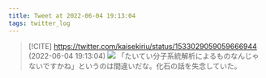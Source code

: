 ```yaml
---
title: Tweet at 2022-06-04 19:13:04
tags: twitter_log
---
```


> [!CITE] https://twitter.com/kaisekiriu/status/1533029059059666944 (2022-06-04 19:13:04)
> ![](https://twitter.com/kaisekiriu/status/1533029059059666944)
> 「たいてい分子系統解析によるものなんじゃないですかね」というのは間違いだな。化石の話を失念していた。
